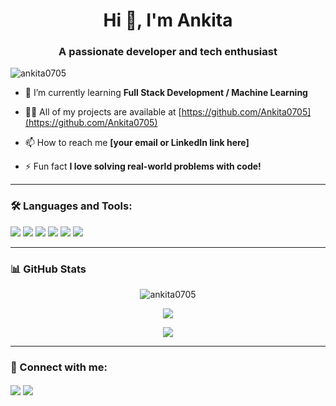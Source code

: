 <h1 align="center">Hi 👋, I'm Ankita</h1>
<h3 align="center">A passionate developer and tech enthusiast</h3>

<p align="left"> <img src="https://komarev.com/ghpvc/?username=ankita0705&label=Profile%20views&color=0e75b6&style=flat" alt="ankita0705" /> </p>

- 🌱 I’m currently learning **Full Stack Development / Machine Learning**

- 👨‍💻 All of my projects are available at [https://github.com/Ankita0705](https://github.com/Ankita0705)

- 📫 How to reach me **[your email or LinkedIn link here]**

- ⚡ Fun fact **I love solving real-world problems with code!**

---

### 🛠️ Languages and Tools:

<p align="left">
  <img src="https://img.shields.io/badge/C%2B%2B-00599C?style=for-the-badge&logo=c%2B%2B&logoColor=white"/>
  <img src="https://img.shields.io/badge/Java-ED8B00?style=for-the-badge&logo=java&logoColor=white"/>
  <img src="https://img.shields.io/badge/Python-FFD43B?style=for-the-badge&logo=python&logoColor=blue"/>
  <img src="https://img.shields.io/badge/HTML5-E34F26?style=for-the-badge&logo=html5&logoColor=white"/>
  <img src="https://img.shields.io/badge/CSS3-1572B6?style=for-the-badge&logo=css3&logoColor=white"/>
  <img src="https://img.shields.io/badge/JavaScript-F7DF1E?style=for-the-badge&logo=javascript&logoColor=black"/>
</p>

---

### 📊 GitHub Stats

<p align="center">
  <img src="https://github-readme-stats.vercel.app/api?username=ankita0705&show_icons=true&theme=radical" alt="ankita0705" />
</p>

<p align="center">
  <img src="https://github-readme-streak-stats.herokuapp.com/?user=ankita0705&theme=radical" />
</p>

<p align="center">
  <img src="https://github-readme-stats.vercel.app/api/top-langs/?username=ankita0705&layout=compact&theme=radical" />
</p>

---

### 🔗 Connect with me:

<p align="left">
  <a href="https://linkedin.com/in/your-linkedin" target="blank"><img align="center" src="https://img.shields.io/badge/-LinkedIn-blue?style=flat-square&logo=Linkedin&logoColor=white" /></a>
  <a href="mailto:your.email@example.com" target="blank"><img align="center" src="https://img.shields.io/badge/-Gmail-red?style=flat-square&logo=Gmail&logoColor=white" /></a>
</p>

